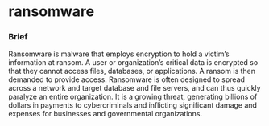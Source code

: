 # ransomware


### Brief 

Ransomware is malware that employs encryption to hold a victim’s information at ransom. A user or organization’s critical data is encrypted so that they cannot access files, databases, or applications. A ransom is then demanded to provide access. Ransomware is often designed to spread across a network and target database and file servers, and can thus quickly paralyze an entire organization. It is a growing threat, generating billions of dollars in payments to cybercriminals and inflicting significant damage and expenses for businesses and governmental organizations.
